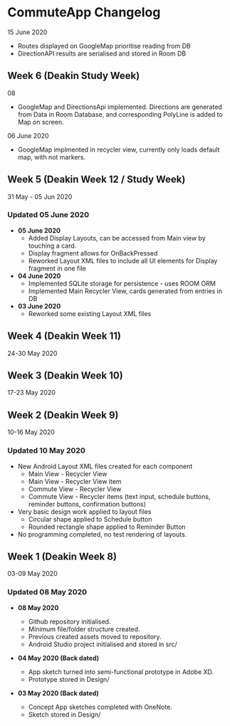 # CommuteApp Changelog

15 June 2020
+ Routes displayed on GoogleMap prioritise reading from DB
+ DirectionAPI results are serialised and stored in Room DB

## **Week 6 (Deakin Study Week)**
08
+ GoogleMap and DirectionsApi implemented. Directions are generated from Data in Room Database, and corresponding PolyLine is added to Map on screen.

06 June 2020
+ GoogleMap implmented in recycler view, currently only loads default map, with not markers.


## **Week 5 (Deakin Week 12 / Study Week)**
31 May - 05 Jun 2020
### **Updated 05 June 2020**
+ **05 June 2020**
    - Added Display Layouts, can be accessed from Main view by touching a card.
    - Display fragment allows for OnBackPressed
    - Reworked Layout XML files to include all UI elements for Display fragment in one file
+ **04 June 2020**
    - Implemented SQLite storage for persistence - uses ROOM ORM
    - Implemented Main Recycler View, cards generated from entries in DB
+ **03 June 2020**
    - Reworked some existing Layout XML files
## **Week 4 (Deakin Week 11)**
24-30 May 2020
## **Week 3 (Deakin Week 10)**
17-23 May 2020
## **Week 2 (Deakin Week 9)**
10-16 May 2020

### **Updated 10 May 2020**  
+ New Android Layout XML files created for each component
    - Main View - Recycler View
    - Main View - Recycler View item
    - Commute View - Recycler View
    - Commute View - Recycler items (text input, schedule buttons, reminder buttons, confirmation buttons)
+ Very basic design work applied to layout files
    - Circular shape applied to Schedule button
    - Rounded rectangle shape applied to Reminder Button
+ No programming completed, no test rendering of layouts.

## **Week 1 (Deakin Week 8)**
03-09 May 2020
### **Updated 08 May 2020**

+ **08 May 2020**  
    - Github repository initialised.  
    - Minimum file/folder structure created.  
    - Previous created assets moved to repository.  
    - Android Studio project initialised and stored in src/

+ **04 May 2020 (Back dated)**  
    - App sketch turned into semi-functional prototype in Adobe XD.  
    - Prototype stored in Design/

+ **03 May 2020 (Back dated)**  
    - Concept App sketches completed with OneNote.  
    - Sketch stored in Design/